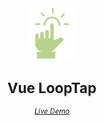 <div align='center'>
<img wigth='100px' height='100px' src="./public/favicon.svg">
</div>

<h1 align='center'>
Vue LoopTap
</h1>

<h6 align='center'>
<a href="https://looptap.elonehoo.xyz">Live Demo</a>
</h6>
